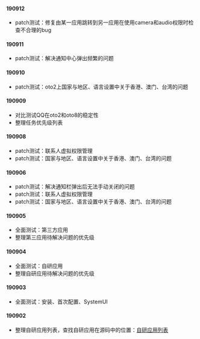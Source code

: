 #### 190912

- patch测试：修复由某一应用跳转到另一应用在使用camera和audio权限时检查不合理的bug

#### 190911

- patch测试：解决通知中心弹出频繁的问题

#### 190910

- patch测试：oto2上国家与地区、语言设置中关于香港、澳门、台湾的问题

#### 190909

- 对比测试QQ在oto2和oto8的稳定性
- 整理任务优先级列表

#### 190908

- patch测试：联系人虚拟权限管理
- patch测试：国家与地区、语言设置中关于香港、澳门、台湾的问题

#### 190906

- patch测试：解决通知栏弹出后无法手动关闭的问题
- patch测试：联系人虚拟权限管理
- patch测试：国家与地区、语言设置中关于香港、澳门、台湾的问题

#### 190905

- 全面测试：第三方应用
- 整理第三应用待解决问题的优先级

#### 190904

- 全面测试：自研应用
- 整理自研应用待解决问题的优先级

#### 190903

- 全面测试：安装、首次配置、SystemUI

#### 190902

- 整理自研应用列表，查找自研应用在源码中的位置：[自研应用列表](https://github.com/openthos/app-testing-results/blob/master/list/%E5%BA%94%E7%94%A8%E5%88%97%E8%A1%A8.md)
